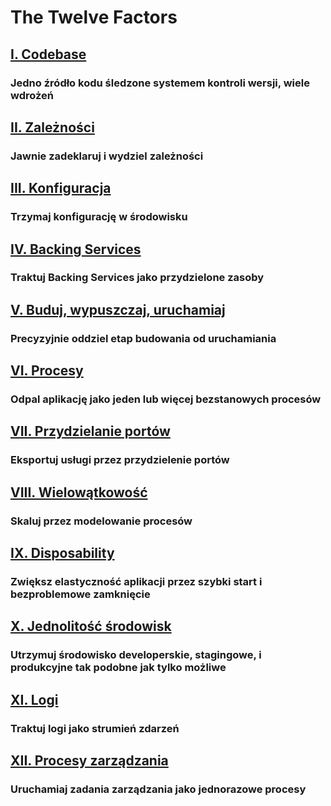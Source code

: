 The Twelve Factors
==================

## [I. Codebase](./codebase)
### Jedno źródło kodu śledzone systemem kontroli wersji, wiele wdrożeń

## [II. Zależności](./dependencies)
### Jawnie zadeklaruj i wydziel zależności

## [III. Konfiguracja](./config)
### Trzymaj konfigurację w środowisku

## [IV. Backing Services](./backing-services)
### Traktuj Backing Services jako przydzielone zasoby

## [V. Buduj, wypuszczaj, uruchamiaj](./build-release-run)
### Precyzyjnie oddziel etap budowania od uruchamiania

## [VI. Procesy](./processes)
### Odpal aplikację jako jeden lub więcej bezstanowych procesów

## [VII. Przydzielanie portów](./port-binding)
### Eksportuj usługi przez przydzielenie portów

## [VIII. Wielowątkowość](./concurrency)
### Skaluj przez modelowanie procesów

## [IX. Disposability](./disposability)
### Zwiększ elastyczność aplikacji przez szybki start i bezproblemowe zamknięcie

## [X. Jednolitość środowisk](./dev-prod-parity)
### Utrzymuj środowisko developerskie, stagingowe, i produkcyjne tak podobne jak tylko możliwe

## [XI. Logi](./logs)
### Traktuj logi jako strumień zdarzeń

## [XII. Procesy zarządzania](./admin-processes)
### Uruchamiaj zadania zarządzania jako jednorazowe procesy
